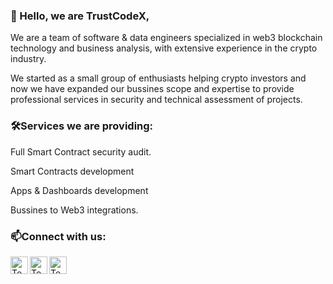 ### 👋 Hello, we are TrustCodeX,

We are a team of software & data engineers specialized in web3 blockchain technology and business analysis, with extensive experience in the crypto industry.

We started as a small group of enthusiasts helping crypto investors and now we have expanded our bussines scope and expertise to provide professional services in security and technical assessment of projects.

### 🛠Services we are providing:

Full Smart Contract security audit.

Smart Contracts development

Apps & Dashboards development

Bussines to Web3 integrations.

### 📫Connect with us:

[<img align="left" alt="Techrate | Twitter" width="28px" src="https://cdn.jsdelivr.net/npm/simple-icons@v3/icons/twitter.svg" />][twitter]
[<img align="left" alt="Techrate | LinkedIn" width="28px" src="https://cdn.jsdelivr.net/npm/simple-icons@v3/icons/googlechrome.svg" />][web]
[<img align="left" alt="Techrate | Telegram" width="28px" src="https://cdn.jsdelivr.net/npm/simple-icons@v3/icons/telegram.svg" />][telegram]
<br />

[twitter]: https://www.twitter.com/trustcodex
[web]: https://trustcodex.pro
[telegram]: https://t.me/trustcodex
